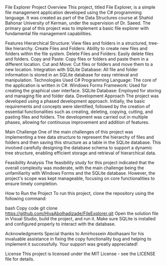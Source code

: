 File Explorer
Project Overview
This project, titled File Explorer, is a simple file management application developed using the C# programming language. It was created as part of the Data Structures course at Shahid Bahonar University of Kerman, under the supervision of Dr. Saeed. The primary goal of this project was to implement a basic file explorer with fundamental file management capabilities.

Features
Hierarchical Structure: View files and folders in a structured, tree-like hierarchy.
Create Files and Folders: Ability to create new files and folders within the file system.
Delete Files and Folders: Easily delete files and folders.
Copy and Paste: Copy files or folders and paste them in a different location.
Cut and Move: Cut files or folders and move them to a new location.
Integration with SQLite Database: All file and folder information is stored in an SQLite database for easy retrieval and manipulation.
Technologies Used
C# Programming Language: The core of the application is written in C#.
Windows Forms Framework: Used for creating the graphical user interface.
SQLite Database: Employed for storing and managing file and folder data.
Development Approach
The project was developed using a phased development approach. Initially, the basic requirements and concepts were identified, followed by the creation of essential functionalities such as creating, deleting, copying, cutting, and pasting files and folders. The development was carried out in multiple phases, allowing for continuous improvement and addition of features.

Main Challenge
One of the main challenges of this project was implementing a tree data structure to represent the hierarchy of files and folders and then saving this structure as a table in the SQLite database. This involved carefully designing the database schema to support a dynamic tree structure, enabling efficient storage and retrieval of hierarchical data.

Feasibility Analysis
The feasibility study for this project indicated that the overall complexity was moderate, with the main challenge being the unfamiliarity with Windows Forms and the SQLite database. However, the project's scope was kept manageable, focusing on core functionalities to ensure timely completion.

How to Run the Project
To run this project, clone the repository using the following command:

bash
Copy code
git clone https://github.com/HivaAbolhadizade/FileExplorer.git
Open the solution file in Visual Studio, build the project, and run it. Make sure SQLite is installed and configured properly to interact with the database.

Acknowledgments
Special thanks to Amirhossein Abolhasani for his invaluable assistance in fixing the copy functionality bug and helping to implement it successfully. Your support was greatly appreciated!

License
This project is licensed under the MIT License - see the LICENSE file for details.
